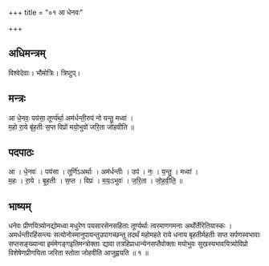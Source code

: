 +++
title = "०१ आ धेनवः"

+++
## अधिमन्त्रम्
विश्वेदेवाः। भौमोत्रिः। त्रिष्टुप्।

## मन्त्रः
आ धे॒नवः॒ पय॑सा॒ तूर्ण्य॑र्था॒ अम॑र्धन्ती॒रुप॑ नो यन्तु॒ मध्वा॑ ।  
म॒हो रा॒ये बृ॑ह॒तीः स॒प्त विप्रो॑ मयो॒भुवो॑ जरि॒ता जो॑हवीति ॥

## पदपाठः
आ । धे॒नवः॑ । पय॑सा । तूर्णि॑ऽअर्थाः । अम॑र्धन्तीः । उप॑ । नः॒ । य॒न्तु॒ । मध्वा॑ ।  
म॒हः । रा॒ये । बृ॒ह॒तीः । स॒प्त । विप्रः॑ । म॒यः॒ऽभुवः॑ । ज॒रि॒ता । जो॒ह॒वी॒ति॒ ॥

## भाष्यम्
धनेवः प्रीणयित्र्योनद्योमध्वा मधुरेण पयसारसेनसहिताः तूर्ण्यर्थाः त्वरमाणगमनाः अर्थोर्तेरितियास्कः । अमर्धन्तीरहिंसन्त्यः सत्योनोस्मानुपायन्तुउपागच्छन्तु तदर्थं महोमहते राये धनाय बृहतीर्महतीः सप्त सर्पणस्वभावाः सप्तसङ्ख्यान्वा इमंमेगङ्गइतिमन्त्रोक्ताः द्यावा तत्रहिप्राधान्येनसप्तैवोक्ताः मयोभुवः सुखस्यभावयित्र्योविप्रो विशेषेणप्रीणयिता जरिता स्तोता जोहवीति आजुह्वयति ॥ १ ॥